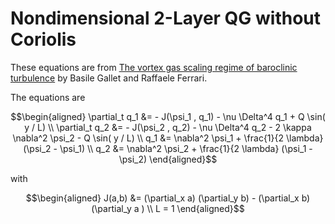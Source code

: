 # Nondimensional 2-Layer QG without Coriolis
These equations are from [The vortex gas scaling regime of baroclinic turbulence](https://www.pnas.org/content/117/9/4491) by Basile Gallet and Raffaele Ferrari.

The equations are

```math
\begin{aligned}
\partial_t q_1 &= - J(\psi_1 , q_1) - \nu \Delta^4 q_1 + Q \sin( y / L)
\\
\partial_t q_2 &= - J(\psi_2 , q_2) - \nu \Delta^4 q_2 - 2 \kappa \nabla^2 \psi_2 - Q \sin( y / L)
\\
 q_1 &= \nabla^2 \psi_1 + \frac{1}{2 \lambda} (\psi_2 - \psi_1)
 \\
 q_2 &= \nabla^2 \psi_2 + \frac{1}{2 \lambda} (\psi_1 - \psi_2)
\end{aligned}
```
with 
```math
\begin{aligned}
J(a,b) &= (\partial_x a) (\partial_y b) - (\partial_x b) (\partial_y a ) 
\\ 
L = 1
\end{aligned}
```

